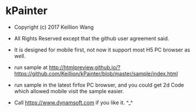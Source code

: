 # kPainter

 - Copyright (c) 2017 Keillion Wang
 - All Rights Reserved except that the github user agreement said.
 
 - It is designed for mobile first, not now it support most H5 PC browser as well.
 - run sample at http://htmlpreview.github.io/?https://github.com/Keillion/kPainter/blob/master/sample/index.html
 - run sample in the latest firfox PC browser, and you could get 2d Code which allowed mobile visit the sample easier.
 
 - Call https://www.dynamsoft.com if you like it. ^_^
